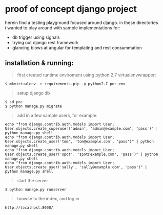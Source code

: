 # proof of concept django project

herein find a testing playground focused around django. in these
directories i wanted to play around with sample implementations for:

- db trigger using signals
- trying out django rest framework
- glancing blows at angular for templating and rest consummation


## installation & running:
> first created runtime enviroment using python 2.7 virtualenvwrapper:
```
$ mkvirtualenv -r requirements.pip -p python2.7 poc_env
```

> setup django db
```
$ cd poc
$ python manage.py migrate
```

> add in a few sample users, for example:
```
echo "from django.contrib.auth.models import User; User.objects.create_superuser('admin', 'admin@example.com', 'pass')" | python manage.py shell
echo "from django.contrib.auth.models import User; User.objects.create_user('tom', 'tom@example.com', 'pass')" | python manage.py shell
echo "from django.contrib.auth.models import User; User.objects.create_user('spot', 'spot@example.com', 'pass')" | python manage.py shell
echo "from django.contrib.auth.models import User; User.objects.create_user('sally', 'sally@example.com', 'pass')" | python manage.py shell
```

> start the server
```
$ python manage.py runserver
```

> browse to the index, and log in
```
http://localhost:8000/
```
